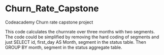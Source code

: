 # Churn_Rate_Capstone
Codeacademy Churn rate capstone project

This code calculates the churnrate over three months with two segments. The code could be simplified by removing the hard coding of segments and just SELECT id, first_day AS Month, segment in the status table. Then GROUP BY month, segment in the status aggregate table.
